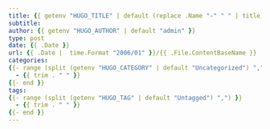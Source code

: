 ```yaml
---
title: {{ getenv "HUGO_TITLE" | default (replace .Name "-" " " | title) }}
subtitle: 
author: {{ getenv "HUGO_AUTHOR" | default "admin" }}
type: post
date: {{ .Date }}
url: {{ .Date |  time.Format "2006/01" }}/{{ .File.ContentBaseName }}
categories:
{{- range (split (getenv "HUGO_CATEGORY" | default "Uncategorized") ",") }}
  - {{ trim . " " }}
{{- end }}
tags:
{{- range (split (getenv "HUGO_TAG" | default "Untagged") ",") }}
  - {{ trim . " " }}
{{- end }}
---
```


